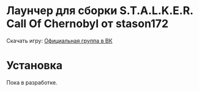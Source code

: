 # Лаунчер для сборки S.T.A.L.K.E.R. Call Of Chernobyl от stason172

Скачать игру: [Официальная группа в ВК](https://vk.com/scoc174)

# Установка
Пока в разработке.
